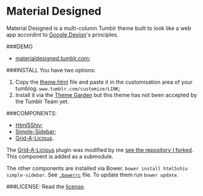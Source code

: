 Material Designed
=============

Material Designed is a multi-column Tumblr theme built to look like a web app accordint to [Google Design](http://www.google.com/design)'s principles.

###DEMO
* [materialdesigned.tumblr.com](http://googledesign.tumblr.com);

###INSTALL
You have two options:

1. Copy the [theme.html](theme/theme.html) file and paste it in the customisation area of your tumblog. `www.tumblr.com/customize/LINK`;
2. Install it via the [Theme Garden](https://www.tumblr.com/theme/39128) but this theme has not been accepted by the Tumblr Team yet.

###COMPONENTS:

* [Html5Shiv](https://github.com/aFarkas/html5shiv]);
* [Simple-Sidebar](https://github.com/dcdeiv/simple-sidebar);
* [Grid-A-Licious](https://github.com/suprb/Grid-A-Licious).

The [Grid-A-Licious](https://github.com/suprb/Grid-A-Licious) plugin was modified by me [see the repository I forked](https://github.com/dcdeiv/Grid-A-Licious). This component is added as a submodule.

The other components are installed via Bower. `bower install html5shiv simple-sidebar`. See [`.bowerrc`](.bowerrc) file.
To update them run `bower update`.

###LICENSE:
Read the [license](LICENSE).
